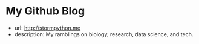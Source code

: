 # My Github Blog

* url: http://stormpython.me
* description: My ramblings on biology, research, data science, and tech.